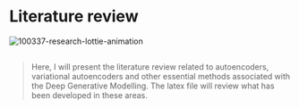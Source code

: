 # Literature review

![100337-research-lottie-animation](https://user-images.githubusercontent.com/58814900/172417093-9227c9ff-a514-411b-9cc4-94c5b2c7bb09.gif)

##

> Here, I will present the literature review related to autoencoders, variational autoencoders and other essential methods associated with the Deep Generative Modelling. The latex file will review what has been developed in these areas.

